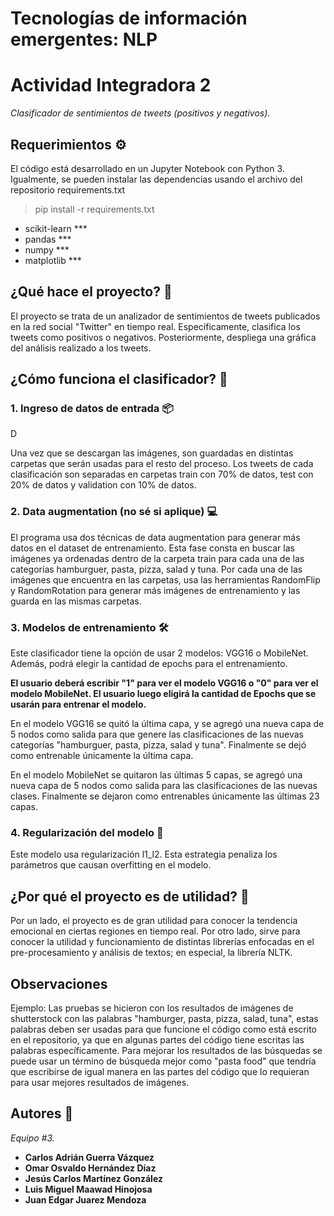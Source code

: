# Tecnologías de información emergentes: NLP

# Actividad Integradora 2

_Clasificador de sentimientos de tweets (positivos y negativos)._

## Requerimientos ⚙️

El código está desarrollado en un Jupyter Notebook con Python 3. Igualmente, se pueden instalar las dependencias usando el archivo del repositorio requirements.txt

> pip install -r requirements.txt

* scikit-learn ***
* pandas ***
* numpy ***
* matplotlib ***

## ¿Qué hace el proyecto? 📄

El proyecto se trata de un analizador de sentimientos de tweets publicados en la red social "Twitter" en tiempo real. Específicamente, clasifica los tweets como positivos o negativos. Posteriormente, despliega una gráfica del análisis realizado a los tweets.

## ¿Cómo funciona el clasificador? 📄

### 1. Ingreso de datos de entrada  📦

D

Una vez que se descargan las imágenes, son guardadas en distintas carpetas que serán usadas para el resto del proceso. Los tweets de cada clasificación son separadas en carpetas train con 70% de datos, test con 20% de datos y validation con 10% de datos.

### 2. Data augmentation (no sé si aplique) 💻

El programa usa dos técnicas de data augmentation para generar más datos en el dataset de entrenamiento. Esta fase consta en buscar las imágenes ya ordenadas dentro de la carpeta train para cada una de las categorías hamburguer, pasta, pizza, salad y tuna. Por cada una de las imágenes que encuentra en las carpetas, usa las herramientas RandomFlip y RandomRotation para generar más imágenes de entrenamiento y las guarda en las mismas carpetas.

### 3. Modelos de entrenamiento 🛠️ 

Este clasificador tiene la opción de usar 2 modelos: VGG16 o MobileNet. Además, podrá elegir la cantidad de epochs para el entrenamiento.

**El usuario deberá escribir "1" para ver el modelo VGG16 o "0" para ver el modelo MobileNet. El usuario luego eligirá la cantidad de Epochs que se usarán para entrenar el modelo.**

En el modelo VGG16 se quitó la última capa, y se agregó una nueva capa de 5 nodos como salida para que genere las clasificaciones de las nuevas categorías "hamburguer, pasta, pizza, salad y tuna". Finalmente se dejó como entrenable únicamente la última capa.

En el modelo MobileNet se quitaron las últimas 5 capas, se agregó una nueva capa de 5 nodos como salida para las clasificaciones de las nuevas clases. Finalmente se dejaron como entrenables únicamente las últimas 23 capas.

### 4. Regularización del modelo 🚀

Este modelo usa regularización l1_l2. Esta estrategia penaliza los parámetros que causan overfitting en el modelo.

## ¿Por qué el proyecto es de utilidad? 📄

Por un lado, el proyecto es de gran utilidad para conocer la tendencia emocional en ciertas regiones en tiempo real. Por otro lado, sirve para conocer la utilidad y funcionamiento de distintas librerías enfocadas en el pre-procesamiento y análisis de textos; en especial, la librería NLTK.

## Observaciones

Ejemplo: Las pruebas se hicieron con los resultados de imágenes de shutterstock con las palabras "hamburger, pasta, pizza, salad, tuna", estas palabras deben ser usadas para que funcione el código como está escrito en el repositorio, ya que en algunas partes del código tiene escritas las palabras específicamente. Para mejorar los resultados de las búsquedas se puede usar un término de búsqueda mejor como "pasta food" que tendría que escribirse de igual manera en las partes del código que lo requieran para usar mejores resultados de imágenes.

## Autores 📝

_Equipo #3._

* **Carlos Adrián Guerra Vázquez**
* **Omar Osvaldo Hernández Díaz**
* **Jesús Carlos Martínez González**
* **Luis Miguel Maawad Hinojosa**
* **Juan Edgar Juarez Mendoza**
